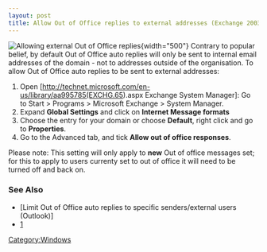 ```yaml
---
layout: post 
title: Allow Out of Office replies to external addresses (Exchange 2003)
---
```


![Allowing external Out of Office
replies](AllowOOOExternal.JPG "fig:Allowing external Out of Office replies"){width="500"}
Contrary to popular belief, by default Out of Office auto replies will
only be sent to internal email addresses of the domain - not to
addresses outside of the organisation. To allow Out of Office auto
replies to be sent to external addresses:

1.  Open
    \[<http://technet.microsoft.com/en-us/library/aa995785(EXCHG.65>).aspx
    Exchange System Manager\]: Go to Start \> Programs \> Microsoft
    Exchange \> System Manager.
2.  Expand **Global Settings** and click on **Internet Message formats**
3.  Choose the entry for your domain or choose **Default**, right click
    and go to **Properties**.
4.  Go to the Advanced tab, and tick **Allow out of office responses**.

Please note: This setting will only apply to **new** Out of office
messages set; for this to apply to users currenty set to out of office
it will need to be turned off and back on.

### See Also

-   \[Limit Out of Office auto replies to specific senders/external
    users (Outlook)\]
-   [1](http://www.smallbizserver.net/Default.aspx?tabid=53&forumid=5&postid=55615&view=topic)

[Category:Windows](Category:Windows "wikilink")
